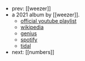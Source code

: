- prev: [[weezer]]
- a 2021 album by [[weezer]].
	- [official youtube playlist](https://www.youtube.com/playlist?list=PLg4pQIhMIijUrgw_EAEGJO_HFImZHpK5V)
	- [wikipedia](https://en.wikipedia.org/wiki/OK_Human)
	- [genius](https://genius.com/albums/Weezer/Ok-human)
	- [spotify](https://open.spotify.com/album/0dL9rGQxUeIqpiUndXaQLl)
	- [tidal](https://tidal.com/browse/album/170974425)
- next: [[numbers]]